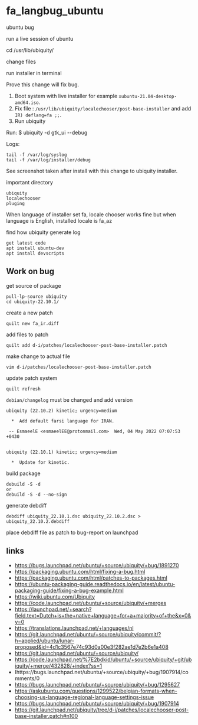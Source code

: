 # fa_langbug_ubuntu

ubuntu bug 

run a live session of ubuntu 

cd /usr/lib/ubiquity/

change files 


run installer in terminal 



Prove this change will fix bug.

1. Boot system with live installer for example `xubuntu-21.04-desktop-amd64.iso`.
2. Fix file : `/usr/lib/ubiquity/localechooser/post-base-installer`
and add `IR) deflang=fa ;;`.
3. Run ubiquity

Run:
$ ubiquity -d gtk_ui --debug

Logs:
	
	tail -f /var/log/syslog
	tail -f /var/log/installer/debug
	
	
See screenshot taken after install with this change to ubiquity installer.


important directory 

	ubiquity
	localechooser
	pluging

When language of installer set fa, locale chooser works fine but 
when language is English, installed locale is fa_az

find how ubiquity generate log 

	get latest code 
	apt install ubuntu-dev
	apt install devscripts

## Work on bug

get source of package

	pull-lp-source ubiquity
	cd ubiquity-22.10.1/

create a new patch 	

	quilt new fa_ir.diff

add files to patch 

	quilt add d-i/patches/localechooser-post-base-installer.patch

make change to actual file 

	vim d-i/patches/localechooser-post-base-installer.patch

update patch system

	quilt refresh


`debian/changelog` must be changed and add version

	ubiquity (22.10.2) kinetic; urgency=medium

	  *  Add default farsi language for IRAN.

	 -- EsmaeelE <esmaeelEE@protonmail.com>  Wed, 04 May 2022 07:07:53 +0430 


	ubiquity (22.10.1) kinetic; urgency=medium

	  *  Update for kinetic.


build package 

	debuild -S -d 
	or
	debuild -S -d --no-sign
	
generate debdiff

	debdiff ubiquity_22.10.1.dsc ubiquity_22.10.2.dsc > ubiquity_22.10.2.debdiff

place debdiff file as patch to bug-report on launchpad

## links

- https://bugs.launchpad.net/ubuntu/+source/ubiquity/+bug/1891270
- https://packaging.ubuntu.com/html/fixing-a-bug.html
- https://packaging.ubuntu.com/html/patches-to-packages.html
- https://ubuntu-packaging-guide.readthedocs.io/en/latest/ubuntu-packaging-guide/fixing-a-bug-example.html
- https://wiki.ubuntu.com/Ubiquity
- https://code.launchpad.net/ubuntu/+source/ubiquity/+merges
- https://launchpad.net/+search?field.text=Dutch+is+the+native+language+for+a+majority+of+the&x=0&y=0
- https://translations.launchpad.net/+languages/nl
- https://git.launchpad.net/ubuntu/+source/ubiquity/commit/?h=applied/ubuntu/lunar-proposed&id=4d1c3567e74c93d0a00e3f282ae1d7e2b6e1a408
- https://git.launchpad.net/ubuntu/+source/ubiquity/
- https://code.launchpad.net/%7E2bdkid/ubuntu/+source/ubiquity/+git/ubiquity/+merge/432828/+index?ss=1
- اhttps://bugs.launchpad.net/ubuntu/+source/ubiquity/+bug/1907914/comments/0
- https://bugs.launchpad.net/ubuntu/+source/ubiquity/+bug/1295627
- https://askubuntu.com/questions/1299522/belgian-formats-when-choosing-us-language-regional-language-settings-issue
- https://bugs.launchpad.net/ubuntu/+source/ubiquity/+bug/1907914
- https://git.launchpad.net/ubiquity/tree/d-i/patches/localechooser-post-base-installer.patch#n100

